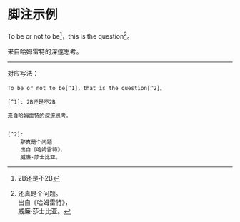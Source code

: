 # 脚注示例


To be or not to be[^1]，this is the question[^2]。

[^1]: 2B还是不2B

来自哈姆雷特的深邃思考。


[^2]: 
    还真是个问题。   
    出自《哈姆雷特》，  
    威廉·莎士比亚。

---

对应写法：

    To be or not to be[^1]，that is the question[^2]。
    
    [^1]: 2B还是不2B
    
    来自哈姆雷特的深邃思考。
    
    
    [^2]: 
        那真是个问题   
        出自《哈姆雷特》，
        威廉·莎士比亚。


